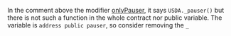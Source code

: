 In the comment above the modifier [onlyPauser](https://github.com/code-423n4/2023-07-amphora/blob/daae020331404647c661ab534d20093c875483e1/core/solidity/contracts/core/VaultController.sol#L79C76-L79C81), it says `USDA._pauser()` but there is not such a function in the whole contract nor public variable. The variable is `address public pauser`, so consider removing the `_`